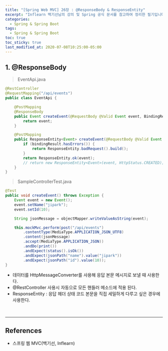 ```yaml
---
title: "[Spring Web MVC] 26장 : @ResponseBody & ResponseEntity"
excerpt: "Inflearn 백기선님의 강의 및 Spring 공식 문서를 참고하여 정리한 필기입니다."
categories:
  - Spring & Spring Boot
tags:
  - Spring & Spring Boot
toc: true
toc_sticky: true
last_modified_at: 2020-07-08T10:25:00-05:00
---
```


## 1. @ResponseBody

> EventApi.java

```java
@RestController
@RequestMapping("/api/events")
public class EventApi {

    @PostMapping
    @ResponseBody
    public Event createEvent(@RequestBody @Valid Event event, BindingResult bindingResult) {
        return event;
    }

    @PostMapping
    public ResponseEntity<Event> createEvent(@RequestBody @Valid Event event, BindingResult bindingResult) {
        if (bindingResult.hasErrors()) {
            return ResponseEntity.badRequest().build();
        }
        return ResponseEntity.ok(event);
        // return new ResponseEntity<Event>(event, HttpStatus.CREATED);
    }
}
```

> SampleControllerTest.java

```java
@Test
public void createEvent() throws Exception {
    Event event = new Event();
    event.setName("jipark");
    event.setId(10);

    String jsonMessage = objectMapper.writeValueAsString(event);

    this.mockMvc.perform(post("/api/events")
        .contentType(MediaType.APPLICATION_JSON_UTF8)
        .content(jsonMessage)
        .accept(MediaType.APPLICATION_JSON))
        .andDo(print())
        .andExpect(status().isOk())
        .andExpect(jsonPath("name").value("jipark"))
        .andExpect(jsonPath("id").value(10));
}
```

* 데이터를 HttpMessageConverter를 사용해 응답 본문 메시지로 보낼 때 사용한다.
* @RestController 사용시 자동으로 모든 핸들러 메소드에 적용 된다.
* ResponseEntity : 응답 헤더 상태 코드 본문을 직접 세밀하게 다루고 싶은 경우에 사용한다.

<br>

---

## References

*	스프링 웹 MVC(백기선, Inflearn)
